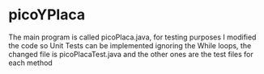 # picoYPlaca
The main program is called picoPlaca.java, for testing purposes I modified the code so Unit Tests can be implemented 
ignoring the While loops, the changed file is picoPlacaTest.java and the other ones are the test files for each method
